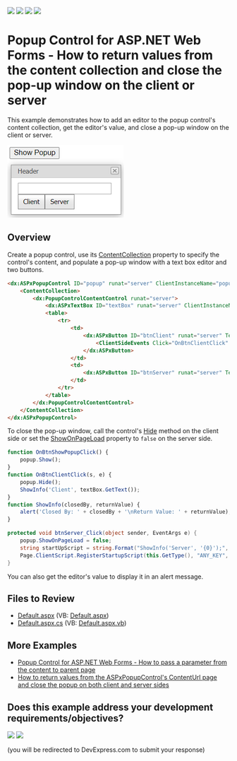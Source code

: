 <!-- default badges list -->
![](https://img.shields.io/endpoint?url=https://codecentral.devexpress.com/api/v1/VersionRange/128565034/13.1.4%2B)
[![](https://img.shields.io/badge/Open_in_DevExpress_Support_Center-FF7200?style=flat-square&logo=DevExpress&logoColor=white)](https://supportcenter.devexpress.com/ticket/details/E3084)
[![](https://img.shields.io/badge/📖_How_to_use_DevExpress_Examples-e9f6fc?style=flat-square)](https://docs.devexpress.com/GeneralInformation/403183)
[![](https://img.shields.io/badge/💬_Leave_Feedback-feecdd?style=flat-square)](#does-this-example-address-your-development-requirementsobjectives)
<!-- default badges end -->
# Popup Control for ASP.NET Web Forms - How to return values from the content collection and close the pop-up window on the client or server

This example demonstrates how to add an editor to the popup control's content collection, get the editor's value, and close a pop-up window on the client or server.

![Return values and close popup](PopupContentCollection.png)

## Overview

Create a popup control, use its [ContentCollection](https://docs.devexpress.com/AspNet/DevExpress.Web.ASPxPopupControlBase.Controls) property to specify the control's content, and populate a pop-up window with a text box editor and two buttons.

```aspx
<dx:ASPxPopupControl ID="popup" runat="server" ClientInstanceName="popup">
    <ContentCollection>
        <dx:PopupControlContentControl runat="server">
            <dx:ASPxTextBox ID="textBox" runat="server" ClientInstanceName="textBox" />
            <table>
                <tr>
                    <td>
                        <dx:ASPxButton ID="btnClient" runat="server" Text="Client" AutoPostBack="False" ClientInstanceName="btnClient">
                            <ClientSideEvents Click="OnBtnClientClick" />
                        </dx:ASPxButton>
                    </td>
                    <td>
                        <dx:ASPxButton ID="btnServer" runat="server" Text="Server" OnClick="btnServer_Click" />
                    </td>
                </tr>
            </table>
        </dx:PopupControlContentControl>
    </ContentCollection>
</dx:ASPxPopupControl>
```

To close the pop-up window, call the control's [Hide](https://docs.devexpress.com/AspNet/js-ASPxClientPopupControlBase.Hide) method on the client side or set the [ShowOnPageLoad](https://docs.devexpress.com/AspNet/DevExpress.Web.ASPxPopupControlBase.ShowOnPageLoad) property to `false` on the server side.

```js
function OnBtnShowPopupClick() {
    popup.Show();
}
function OnBtnClientClick(s, e) {
    popup.Hide();
    ShowInfo('Client', textBox.GetText());
}
function ShowInfo(closedBy, returnValue) {
    alert('Closed By: ' + closedBy + '\nReturn Value: ' + returnValue);
}
```
```cs
protected void btnServer_Click(object sender, EventArgs e) {
    popup.ShowOnPageLoad = false;
    string startUpScript = string.Format("ShowInfo('Server', '{0}');", textBox.Text);
    Page.ClientScript.RegisterStartupScript(this.GetType(), "ANY_KEY", startUpScript, true);
}
```
You can also get the editor's value to display it in an alert message.

## Files to Review

* [Default.aspx](./CS/WebSite/Default.aspx) (VB: [Default.aspx](./VB/WebSite/Default.aspx))
* [Default.aspx.cs](./CS/WebSite/Default.aspx.cs) (VB: [Default.aspx.vb](./VB/WebSite/Default.aspx.vb))

## More Examples

* [Popup Control for ASP.NET Web Forms - How to pass a parameter from the content to parent page](https://github.com/DevExpress-Examples/asp-net-web-forms-popup-control-pass-parameter-from-content-to-parent-page)
* [How to return values from the ASPxPopupControl's ContentUrl page and close the popup on both client and server sides](https://github.com/DevExpress-Examples/how-to-return-values-from-the-aspxpopupcontrols-contenturl-page-and-close-the-popup-on-both-e3098)
<!-- feedback -->
## Does this example address your development requirements/objectives?

[<img src="https://www.devexpress.com/support/examples/i/yes-button.svg"/>](https://www.devexpress.com/support/examples/survey.xml?utm_source=github&utm_campaign=asp-net-web-forms-popup-control-get-edit-values-and-close-popup-on-client-and-server&~~~was_helpful=yes) [<img src="https://www.devexpress.com/support/examples/i/no-button.svg"/>](https://www.devexpress.com/support/examples/survey.xml?utm_source=github&utm_campaign=asp-net-web-forms-popup-control-get-edit-values-and-close-popup-on-client-and-server&~~~was_helpful=no)

(you will be redirected to DevExpress.com to submit your response)
<!-- feedback end -->
